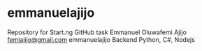 # emmanuelajijo
Repository for Start.ng GitHub task
Emmanuel Oluwafemi Ajijo
femiajijo@gmail.com
emmanuelajijo
Backend
Python, C#, Nodejs
